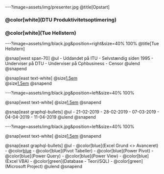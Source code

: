 ---?image=assets/img/presenter.jpg
@title[Opstart]

### @color[white](DTU Produktivitetsoptimering)
### @color[white](Tue Hellstern)

---?image=assets/img/black.jpg&position=right&size=40% 100%
@title[Tue Hellstern]

@snap[west span-70]
    @ul[](false)
      - Uddandet på ITU
      - Selvstændig siden 1995
      - Underviser på DTU
      - Underviser på Cphbusiness
      - Censor
    @ulend
@snapend

@snap[east text-white]
  @size[1.5em](Tue) <br>
   @size[1.5em](Hellstern)
@snapend

---?image=assets/img/black.jpg&position=left&size=40% 100%

@snap[west text-white]
  @size[1.5em](Datoer)
@snapend

@snap[east graphql-bullets]
    @ul[](false)
        - 21-02-2019
        - 28-02-2019
        - 07-03-2019
        - 04-04-2019
        - 11-04-2019
    @ulend
@snapend

---?image=assets/img/black.jpg&position=left&size=40% 100%

@snap[west text-white]
  @size[1.5em](Indhold)
@snapend

@snap[east graphql-bullets]
    @ul[](false)
        - @color[blue](Excel Grund <> Avanceret)
        - @color[blue](Tabeller)
        - @color[blue](Pivot Tabeller)
        - @color[blue](Power Pivot)
        - @color[blue](Power Query)
        - @color[blue](Power View)
        - @color[blue](Excel VBA)
        - @color[green](Database - Teori/SQL)
        - @color[green](Microsoft Project)
    @ulend
@snapend



